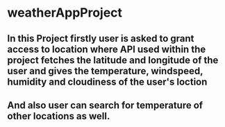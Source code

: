# weatherAppProject
## In this Project firstly user is asked to grant access to location where API used within the project fetches the latitude and longitude of the user and gives the temperature, windspeed, humidity and cloudiness of the user's loction
## And also user can search for temperature of other locations as well.
